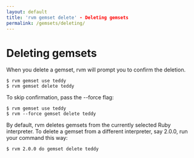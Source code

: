 ```yaml
---
layout: default
title: 'rvm gemset delete' - Deleting gemsets
permalink: /gemsets/deleting/
---
```


# Deleting gemsets

When you delete a gemset, rvm will prompt you to confirm the deletion.

```
$ rvm gemset use teddy
$ rvm gemset delete teddy
```

To skip confirmation, pass the --force flag:

```
$ rvm gemset use teddy
$ rvm --force gemset delete teddy
```

By default, rvm deletes gemsets from the currently selected Ruby interpreter. To
delete a gemset from a different interpreter, say 2.0.0, run your command this
way:

```
$ rvm 2.0.0 do gemset delete teddy
```
